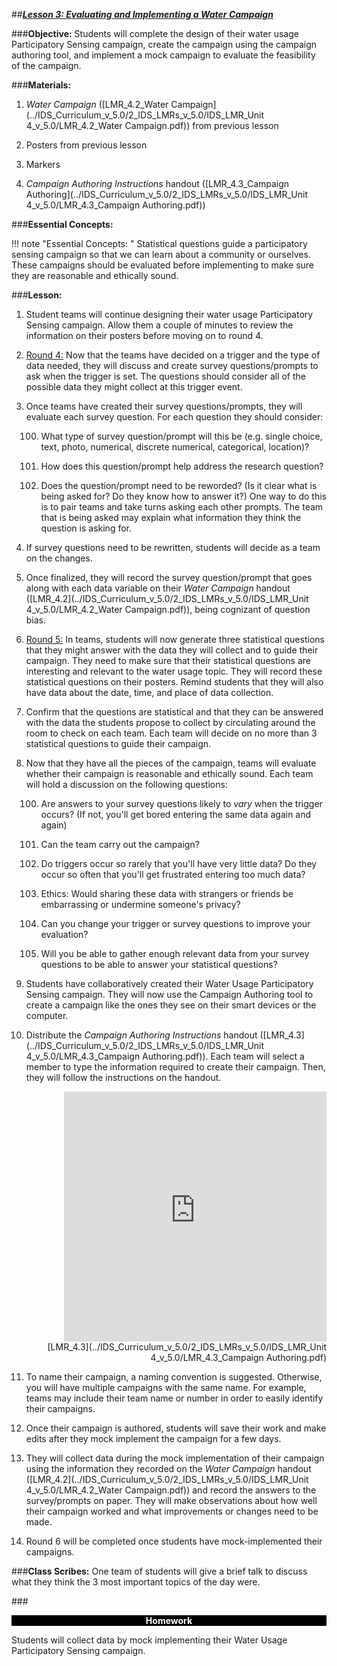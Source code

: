 ##***<u>Lesson 3: Evaluating and Implementing a Water Campaign</u>***

###**Objective:**
Students will complete the design of their water usage Participatory Sensing campaign, create the
campaign using the campaign authoring tool, and implement a mock campaign to evaluate the feasibility
of the campaign.

###**Materials:**
1. *Water Campaign* ([LMR_4.2_Water Campaign](../IDS_Curriculum_v_5.0/2_IDS_LMRs_v_5.0/IDS_LMR_Unit 4_v_5.0/LMR_4.2_Water Campaign.pdf)) from previous lesson

2. Posters from previous lesson

3. Markers

4. *Campaign Authoring Instructions* handout ([LMR_4.3_Campaign Authoring](../IDS_Curriculum_v_5.0/2_IDS_LMRs_v_5.0/IDS_LMR_Unit 4_v_5.0/LMR_4.3_Campaign Authoring.pdf))

###**Essential Concepts:**

!!! note "Essential Concepts: "
    Statistical questions guide a participatory sensing campaign so that we can learn about a
    community or ourselves. These campaigns should be evaluated before implementing to make sure they are
    reasonable and ethically sound.

###**Lesson:**
1. Student teams will continue designing their water usage Participatory Sensing campaign. Allow
them a couple of minutes to review the information on their posters before moving on to round 4.

2. <u>Round 4:</u> Now that the teams have decided on a trigger and the type of data needed, they will
discuss and create survey questions/prompts to ask when the trigger is set. The questions should
consider all of the possible data they might collect at this trigger event.

3. Once teams have created their survey questions/prompts, they will evaluate each survey
question. For each question they should consider:

    100. What type of survey question/prompt will this be (e.g. single choice, text, photo,
    numerical, discrete numerical, categorical, location)?

    100. How does this question/prompt help address the research question?

    100. Does the question/prompt need to be reworded? (Is it clear what is being asked for? Do
    they know how to answer it?) One way to do this is to pair teams and take turns asking
    each other prompts. The team that is being asked may explain what information they
    think the question is asking for.

4. If survey questions need to be rewritten, students will decide as a team on the changes.

5. Once finalized, they will record the survey question/prompt that goes along with each data
variable on their *Water Campaign* handout ([LMR_4.2](../IDS_Curriculum_v_5.0/2_IDS_LMRs_v_5.0/IDS_LMR_Unit 4_v_5.0/LMR_4.2_Water Campaign.pdf)), being cognizant of question bias.

6. <u>Round 5:</u> In teams, students will now generate three statistical questions that they might answer
with the data they will collect and to guide their campaign. They need to make sure that their
statistical questions are interesting and relevant to the water usage topic. They will record these
statistical questions on their posters. Remind students that they will also have data about the date,
time, and place of data collection.

7. Confirm that the questions are statistical and that they can be answered with the data the
students propose to collect by circulating around the room to check on each team. Each team will
decide on no more than 3 statistical questions to guide their campaign.

8. Now that they have all the pieces of the campaign, teams will evaluate whether their campaign is
reasonable and ethically sound. Each team will hold a discussion on the following questions:

    100. Are answers to your survey questions likely to *vary* when the trigger occurs? (If not, you'll
    get bored entering the same data again and again)

    100. Can the team carry out the campaign?

    100. Do triggers occur so rarely that you'll have very little data? Do they occur so often that
    you'll get frustrated entering too much data?

    100. Ethics: Would sharing these data with strangers or friends be embarrassing or undermine
    someone's privacy?

    100. Can you change your trigger or survey questions to improve your evaluation?

    100. Will you be able to gather enough relevant data from your survey questions to be able to
    answer your statistical questions?

9. Students have collaboratively created their Water Usage Participatory Sensing campaign. They
will now use the Campaign Authoring tool to create a campaign like the ones they see on their
smart devices or the computer.

10. Distribute the *Campaign Authoring Instructions* handout ([LMR_4.3](../IDS_Curriculum_v_5.0/2_IDS_LMRs_v_5.0/IDS_LMR_Unit 4_v_5.0/LMR_4.3_Campaign Authoring.pdf)). Each team will select a
member to type the information required to create their campaign. Then, they will follow the
instructions on the handout.
    <div align="right"><iframe src="https://docs.google.com/viewerng/viewer?url=https://curriculum.idsucla.org/IDS_Curriculum_v_5.0/2_IDS_LMRs_v_5.0/IDS_LMR_Unit 4_v_5.0/LMR_4.3_Campaign Authoring.pdf&embedded=true" style=" width:420px;height:400px;" frameborder="0"></iframe><br>[LMR_4.3](../IDS_Curriculum_v_5.0/2_IDS_LMRs_v_5.0/IDS_LMR_Unit 4_v_5.0/LMR_4.3_Campaign Authoring.pdf)</div>

11. To name their campaign, a naming convention is suggested. Otherwise, you will have multiple
campaigns with the same name. For example, teams may include their team name or number in
order to easily identify their campaigns.

12. Once their campaign is authored, students will save their work and make edits after they mock
implement the campaign for a few days.

13. They will collect data during the mock implementation of their campaign using the information
they recorded on the *Water Campaign* handout ([LMR_4.2](../IDS_Curriculum_v_5.0/2_IDS_LMRs_v_5.0/IDS_LMR_Unit 4_v_5.0/LMR_4.2_Water Campaign.pdf)) and record the answers to the
survey/prompts on paper. They will make observations about how well their campaign worked
and what improvements or changes need to be made.

14. Round 6 will be completed once students have mock-implemented their campaigns.

###**Class Scribes:**
One team of students will give a brief talk to discuss what they think the 3 most important topics of the
day were.

###<p style="background: black; color: white; text-align: center;">**Homework**</p>
Students will collect data by mock implementing their Water Usage Participatory Sensing campaign.